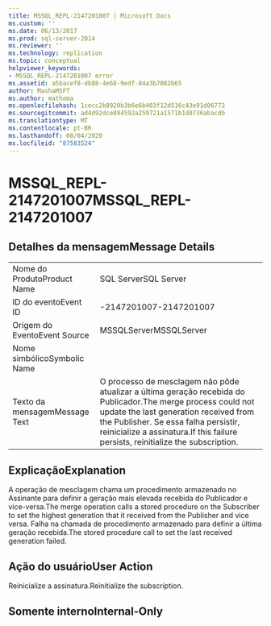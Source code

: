```yaml
---
title: MSSQL_REPL-2147201007 | Microsoft Docs
ms.custom: ''
ms.date: 06/13/2017
ms.prod: sql-server-2014
ms.reviewer: ''
ms.technology: replication
ms.topic: conceptual
helpviewer_keywords:
- MSSQL_REPL-2147201007 error
ms.assetid: a5bacef8-db88-4e68-9edf-84a3b7082b65
author: MashaMSFT
ms.author: mathoma
ms.openlocfilehash: 1cecc2b8920b3b6e6b403f12d516c43e91d06772
ms.sourcegitcommit: ad4d92dce894592a259721a1571b1d8736abacdb
ms.translationtype: MT
ms.contentlocale: pt-BR
ms.lasthandoff: 08/04/2020
ms.locfileid: "87583524"
---
```

# <a name="mssql_repl-2147201007"></a><span data-ttu-id="60ecb-102">MSSQL_REPL-2147201007</span><span class="sxs-lookup"><span data-stu-id="60ecb-102">MSSQL_REPL-2147201007</span></span>
    
## <a name="message-details"></a><span data-ttu-id="60ecb-103">Detalhes da mensagem</span><span class="sxs-lookup"><span data-stu-id="60ecb-103">Message Details</span></span>  
  
|||  
|-|-|  
|<span data-ttu-id="60ecb-104">Nome do Produto</span><span class="sxs-lookup"><span data-stu-id="60ecb-104">Product Name</span></span>|<span data-ttu-id="60ecb-105">SQL Server</span><span class="sxs-lookup"><span data-stu-id="60ecb-105">SQL Server</span></span>|  
|<span data-ttu-id="60ecb-106">ID do evento</span><span class="sxs-lookup"><span data-stu-id="60ecb-106">Event ID</span></span>|<span data-ttu-id="60ecb-107">-2147201007</span><span class="sxs-lookup"><span data-stu-id="60ecb-107">-2147201007</span></span>|  
|<span data-ttu-id="60ecb-108">Origem do Evento</span><span class="sxs-lookup"><span data-stu-id="60ecb-108">Event Source</span></span>|<span data-ttu-id="60ecb-109">MSSQLServer</span><span class="sxs-lookup"><span data-stu-id="60ecb-109">MSSQLServer</span></span>|  
|<span data-ttu-id="60ecb-110">Nome simbólico</span><span class="sxs-lookup"><span data-stu-id="60ecb-110">Symbolic Name</span></span>||  
|<span data-ttu-id="60ecb-111">Texto da mensagem</span><span class="sxs-lookup"><span data-stu-id="60ecb-111">Message Text</span></span>|<span data-ttu-id="60ecb-112">O processo de mesclagem não pôde atualizar a última geração recebida do Publicador.</span><span class="sxs-lookup"><span data-stu-id="60ecb-112">The merge process could not update the last generation received from the Publisher.</span></span> <span data-ttu-id="60ecb-113">Se essa falha persistir, reinicialize a assinatura.</span><span class="sxs-lookup"><span data-stu-id="60ecb-113">If this failure persists, reinitialize the subscription.</span></span>|  
  
## <a name="explanation"></a><span data-ttu-id="60ecb-114">Explicação</span><span class="sxs-lookup"><span data-stu-id="60ecb-114">Explanation</span></span>  
 <span data-ttu-id="60ecb-115">A operação de mesclagem chama um procedimento armazenado no Assinante para definir a geração mais elevada recebida do Publicador e vice-versa.</span><span class="sxs-lookup"><span data-stu-id="60ecb-115">The merge operation calls a stored procedure on the Subscriber to set the highest generation that it received from the Publisher and vice versa.</span></span> <span data-ttu-id="60ecb-116">Falha na chamada de procedimento armazenado para definir a última geração recebida.</span><span class="sxs-lookup"><span data-stu-id="60ecb-116">The stored procedure call to set the last received generation failed.</span></span>  
  
## <a name="user-action"></a><span data-ttu-id="60ecb-117">Ação do usuário</span><span class="sxs-lookup"><span data-stu-id="60ecb-117">User Action</span></span>  
 <span data-ttu-id="60ecb-118">Reinicialize a assinatura.</span><span class="sxs-lookup"><span data-stu-id="60ecb-118">Reinitialize the subscription.</span></span>  
  
## <a name="internal-only"></a><span data-ttu-id="60ecb-119">Somente interno</span><span class="sxs-lookup"><span data-stu-id="60ecb-119">Internal-Only</span></span>  
  
